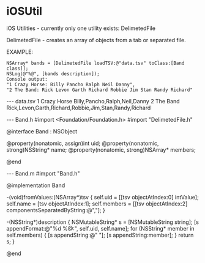 iOSUtil
=======

iOS Utilities - currently only one utility exists: DelimetedFile

DelimetedFile - creates an array of objects from a tab or separated file.

EXAMPLE:

    NSArray* bands = [DelimetedFile loadTSV:@"data.tsv" toClass:[Band class]];
    NSLog(@"%@", [bands description]);
    Console output:
    "1 Crazy Horse: Billy Pancho Ralph Neil Danny",
    "2 The Band: Rick Levon Garth Richard Robbie Jim Stan Randy Richard"

--- data.tsv
1	Crazy Horse	Billy,Pancho,Ralph,Neil,Danny
2	The Band	Rick,Levon,Garth,Richard,Robbie,Jim,Stan,Randy,Richard

--- Band.h
#import <Foundation/Foundation.h>
#import "DelimetedFile.h"

@interface Band : NSObject<TabSeparatedFileDelegate>

@property(nonatomic, assign)int uid;
@property(nonatomic, strong)NSString* name;
@property(nonatomic, strong)NSArray* members;

@end

--- Band.m
#import "Band.h"

@implementation Band

-(void)fromValues:(NSArray*)tsv {
    self.uid = [[tsv objectAtIndex:0] intValue];
    self.name = [tsv objectAtIndex:1];
    self.members = [[tsv objectAtIndex:2] componentsSeparatedByString:@","];
}

-(NSString*)description {
    NSMutableString* s = [NSMutableString string];
    [s appendFormat:@"%d %@:", self.uid, self.name];
    for (NSString* member in self.members) {
        [s appendString:@" "];
        [s appendString:member];
    }
    return s;
}

@end
